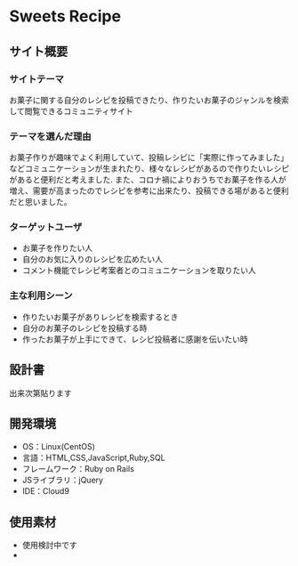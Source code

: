 # Sweets Recipe

## サイト概要
### サイトテーマ
お菓子に関する自分のレシピを投稿できたり、作りたいお菓子のジャンルを検索して閲覧できるコミュニティサイト

### テーマを選んだ理由
お菓子作りが趣味でよく利用していて、投稿レシピに「実際に作ってみました」などコミュニケーションが生まれたり、様々なレシピがあるので作りたいレシピがあると便利だと考えました.
また、コロナ禍によりおうちでお菓子を作る人が増え、需要が高まったのでレシピを参考に出来たり、投稿できる場があると便利だと思いました。

### ターゲットユーザ
- お菓子を作りたい人
- 自分のお気に入りのレシピを広めたい人
- コメント機能でレシピ考案者とのコミュニケーションを取りたい人

### 主な利用シーン
- 作りたいお菓子がありレシピを検索するとき
- 自分のお菓子のレシピを投稿する時
- 作ったお菓子が上手にできて、レシピ投稿者に感謝を伝いたい時


## 設計書
出来次第貼ります



## 開発環境
- OS：Linux(CentOS)
- 言語：HTML,CSS,JavaScript,Ruby,SQL
- フレームワーク：Ruby on Rails
- JSライブラリ：jQuery
- IDE：Cloud9

## 使用素材
- 使用検討中です
-
